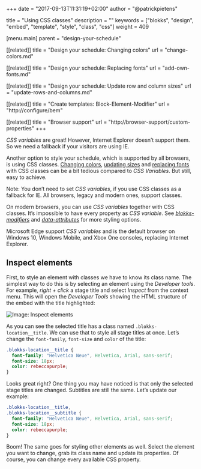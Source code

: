 +++
date            = "2017-09-13T11:31:19+02:00"
author          = "@patrickpietens"

title           = "Using CSS classes"
description     = ""
keywords        = ["blokks", "design", "embed", "template", "style", "class", "css"]
weight          = 409

[menu.main]
parent          = "design-your-schedule"

[[related]]
title = "Design your schedule: Changing colors"
url = "change-colors.md"

[[related]]
title = "Design your schedule: Replacing fonts"
url = "add-own-fonts.md"

[[related]]
title = "Design your schedule: Update row and column sizes"
url = "update-rows-and-columns.md"

[[related]]
title = "Create templates: Block-Element-Modifier"
url = "http://configure/bem"

[[related]]
title = "Browser support"
url = "http://browser-support/custom-properties"
+++

*CSS variables* are great! However, Internet Explorer doesn’t support them. So we need a fallback if your visitors are using IE.

Another option to style your schedule, which is supported by all browsers, is using CSS classes. [Changing colors](http://design/colors), [updating sizes](http://design/sizes) and [replacing fonts](http://design/) with CSS classes can be a bit tedious compared to *CSS Variables*. But still, easy to achieve.

<span class='note'>Note: You don’t need to set *CSS variables*, if you use CSS classes as a fallback for IE. All browsers, legacy and modern ones, support classes.</span>

<span class='note'>On modern browsers, you can use *CSS variables* together with CSS classes. It’s impossible to have every property as *CSS variable*. See [*blokks-modifiers*](http://configure/blokks#modifiers) and [*data-attributes*](http://configure/blokks#data-atributes) for more styling options.</span>

<span class='note'>Microsoft Edge support *CSS variables* and is the default browser on Windows 10, Windows Mobile, and Xbox One consoles, replacing Internet Explorer.</span>

## Inspect elements
First, to style an element with classes we have to know its class name. The simplest way to do this is by selecting an element using the *Developer tools*. For example, *right + click* a stage title and select *Inspect* from the context menu. This will open the *Developer Tools* showing the HTML structure of the embed with the title highlighted:

![Image: Inspect elements](http://inspect.gif)

As you can see the selected title has a class named `.blokks-location__title`. We can use that to style all stage titles at once. Let’s change the `font-family`, `font-size` and `color` of the title:

```css
.blokks-location__title {
  font-family: "Helvetica Neue", Helvetica, Arial, sans-serif;
  font-size: 18px;
  color: rebeccapurple;
}
```

Looks great right? One thing you may have noticed is that only the selected stage titles are changed. Subtitles are still the same. Let’s update our example:

```css
.blokks-location__title,
.blokks-location__subtitle {
  font-family: "Helvetica Neue", Helvetica, Arial, sans-serif;
  font-size: 18px;
  color: rebeccapurple;
}
```

Boom! The same goes for styling other elements as well. Select the element you want to change, grab its class name and update its properties. Of course, you can change every available CSS property.